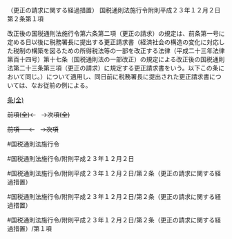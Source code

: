 （更正の請求に関する経過措置）
国税通則法施行令附則平成２３年１２月２日第２条第１項

改正後の国税通則法施行令第六条第二項（更正の請求）の規定は、前条第一号に定める日以後に税務署長に提出する更正請求書（経済社会の構造の変化に対応した税制の構築を図るための所得税法等の一部を改正する法律（平成二十三年法律第百十四号）第十七条（国税通則法の一部改正）の規定による改正後の国税通則法第二十三条第三項（更正の請求）に規定する更正請求書をいう。以下この条において同じ。）について適用し、同日前に税務署長に提出された更正請求書については、なお従前の例による。

[条(全)](国税通則法施行＿令附則平成２３年１２月２日第２条_.md)

~~前項(全)←~~　~~→次項(全)~~

~~前項 　 ←~~　~~→次項~~



#国税通則法施行令

#国税通則法施行令/附則平成２３年１２月２日

#国税通則法施行令/附則平成２３年１２月２日/第２条（更正の請求に関する経過措置）

#国税通則法施行令/附則平成２３年１２月２日/第２条（更正の請求に関する経過措置）

#国税通則法施行令/附則平成２３年１２月２日/第２条（更正の請求に関する経過措置）/第１項

